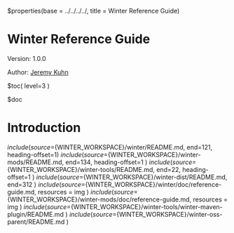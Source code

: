 $properties(base = ../../../../, title = Winter Reference Guide)

<div class="heading"> 
	<h1 class="heading-title">Winter Reference Guide</h1> 
	<p class="heading-subtitle">Version: 1.0.0</p> 
	<p class="heading-subtitle">Author: <a href="mailto:jeremy.kuhn@winterframework.io">Jeremy Kuhn</a></p> 
</div>

$toc( level=3 )

$doc

# Introduction

$include( source=${WINTER_WORKSPACE}/winter/README.md, end=121, heading-offset=1)
$include( source=${WINTER_WORKSPACE}/winter-mods/README.md, end=134, heading-offset=1 )
$include( source=${WINTER_WORKSPACE}/winter-tools/README.md, end=22, heading-offset=1 )
$include( source=${WINTER_WORKSPACE}/winter-dist/README.md, end=312 )
$include( source=${WINTER_WORKSPACE}/winter/doc/reference-guide.md, resources = img )
$include( source=${WINTER_WORKSPACE}/winter-mods/doc/reference-guide.md, resources = img )
$include( source=${WINTER_WORKSPACE}/winter-tools/winter-maven-plugin/README.md )
$include( source=${WINTER_WORKSPACE}/winter-oss-parent/README.md )